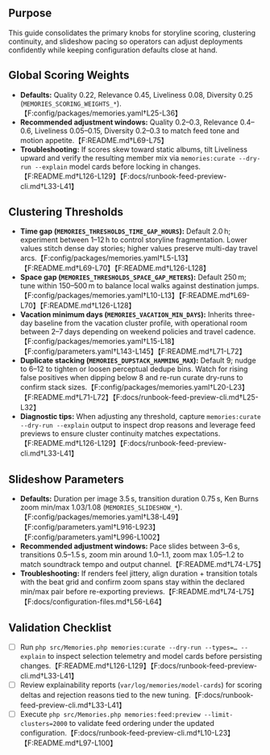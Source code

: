 ## Purpose
This guide consolidates the primary knobs for storyline scoring, clustering continuity, and slideshow pacing so operators can adjust deployments confidently while keeping configuration defaults close at hand.

## Global Scoring Weights
- **Defaults:** Quality 0.22, Relevance 0.45, Liveliness 0.08, Diversity 0.25 (`MEMORIES_SCORING_WEIGHTS_*`).【F:config/packages/memories.yaml†L25-L36】
- **Recommended adjustment windows:** Quality 0.2–0.3, Relevance 0.4–0.6, Liveliness 0.05–0.15, Diversity 0.2–0.3 to match feed tone and motion appetite.【F:README.md†L69-L75】
- **Troubleshooting:** If scores skew toward static albums, tilt Liveliness upward and verify the resulting member mix via `memories:curate --dry-run --explain` model cards before locking in changes.【F:README.md†L126-L129】【F:docs/runbook-feed-preview-cli.md†L33-L41】

## Clustering Thresholds
- **Time gap (`MEMORIES_THRESHOLDS_TIME_GAP_HOURS`):** Default 2.0 h; experiment between 1–12 h to control storyline fragmentation. Lower values stitch dense day stories; higher values preserve multi-day travel arcs.【F:config/packages/memories.yaml†L5-L13】【F:README.md†L69-L70】【F:README.md†L126-L128】
- **Space gap (`MEMORIES_THRESHOLDS_SPACE_GAP_METERS`):** Default 250 m; tune within 150–500 m to balance local walks against destination jumps.【F:config/packages/memories.yaml†L10-L13】【F:README.md†L69-L70】【F:README.md†L126-L128】
- **Vacation minimum days (`MEMORIES_VACATION_MIN_DAYS`):** Inherits three-day baseline from the vacation cluster profile, with operational room between 2–7 days depending on weekend policies and travel cadence.【F:config/packages/memories.yaml†L15-L18】【F:config/parameters.yaml†L143-L145】【F:README.md†L71-L72】
- **Duplicate stacking (`MEMORIES_DUPSTACK_HAMMING_MAX`):** Default 9; nudge to 6–12 to tighten or loosen perceptual dedupe bins. Watch for rising false positives when dipping below 8 and re-run curate dry-runs to confirm stack sizes.【F:config/packages/memories.yaml†L20-L23】【F:README.md†L71-L72】【F:docs/runbook-feed-preview-cli.md†L25-L32】
- **Diagnostic tips:** When adjusting any threshold, capture `memories:curate --dry-run --explain` output to inspect drop reasons and leverage feed previews to ensure cluster continuity matches expectations.【F:README.md†L126-L129】【F:docs/runbook-feed-preview-cli.md†L33-L41】

## Slideshow Parameters
- **Defaults:** Duration per image 3.5 s, transition duration 0.75 s, Ken Burns zoom min/max 1.03/1.08 (`MEMORIES_SLIDESHOW_*`).【F:config/packages/memories.yaml†L38-L49】【F:config/parameters.yaml†L916-L923】【F:config/parameters.yaml†L996-L1002】
- **Recommended adjustment windows:** Pace slides between 3–6 s, transitions 0.5–1.5 s, zoom min around 1.0–1.1, zoom max 1.05–1.2 to match soundtrack tempo and output channel.【F:README.md†L74-L75】
- **Troubleshooting:** If renders feel jittery, align duration + transition totals with the beat grid and confirm zoom spans stay within the declared min/max pair before re-exporting previews.【F:README.md†L74-L75】【F:docs/configuration-files.md†L56-L64】

## Validation Checklist
- [ ] Run `php src/Memories.php memories:curate --dry-run --types=… --explain` to inspect selection telemetry and model cards before persisting changes.【F:README.md†L126-L129】【F:docs/runbook-feed-preview-cli.md†L33-L41】
- [ ] Review explainability reports (`var/log/memories/model-cards`) for scoring deltas and rejection reasons tied to the new tuning.【F:docs/runbook-feed-preview-cli.md†L33-L41】
- [ ] Execute `php src/Memories.php memories:feed:preview --limit-clusters=2000` to validate feed ordering under the updated configuration.【F:docs/runbook-feed-preview-cli.md†L10-L23】【F:README.md†L97-L100】
